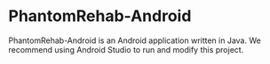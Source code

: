 # PhantomRehab-Android
PhantomRehab-Android is an Android application written in Java. 
We recommend using Android Studio to run and modify this project.
